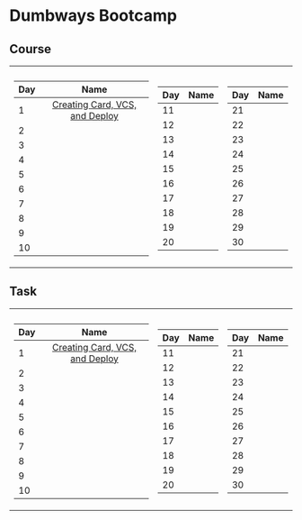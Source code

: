 # Dumbways Bootcamp

## Course
<table>
  <tr><th></th><th></th></tr>
  <tr><td>

| Day |                Name             |
| --- | :-----------------------------: |
| 1   | [Creating Card, VCS, and Deploy](https://creating-card-vcs-deploy.vercel.app/) |
| 2   |                                 |
| 3   |                                 |
| 4   |                                 |
| 5   |                                 |
| 6   |                                 |
| 7   |                                 |
| 8   |                                 |
| 9   |                                 |
| 10  |                                 |

 </td><td>
    
| Day |                Name             |
| --- | :-----------------------------: |
| 11  |                                 |
| 12  |                                 |
| 13  |                                 |
| 14  |                                 |
| 15  |                                 |
| 16  |                                 |
| 17  |                                 |
| 18  |                                 |
| 19  |                                 |
| 20  |                                 |
    
 </td><td>

| Day |                Name             |
| --- | :-----------------------------: |    
| 21  |                                 |
| 22  |                                 |
| 23  |                                 |
| 24  |                                 |
| 25  |                                 |
| 26  |                                 |
| 27  |                                 |
| 28  |                                 |
| 29  |                                 |
| 30  |                                 |
</td></tr></table>

## Task
<table>
  <tr><th></th><th></th></tr>
  <tr><td>

| Day |                Name             |
| --- | :-----------------------------: |
| 1   | [Creating Card, VCS, and Deploy](https://creating-card-vcs-deploy.vercel.app/) |
| 2   |                                 |
| 3   |                                 |
| 4   |                                 |
| 5   |                                 |
| 6   |                                 |
| 7   |                                 |
| 8   |                                 |
| 9   |                                 |
| 10  |                                 |

 </td><td>
    
| Day |                Name             |
| --- | :-----------------------------: |
| 11  |                                 |
| 12  |                                 |
| 13  |                                 |
| 14  |                                 |
| 15  |                                 |
| 16  |                                 |
| 17  |                                 |
| 18  |                                 |
| 19  |                                 |
| 20  |                                 |
    
 </td><td>

| Day |                Name             |
| --- | :-----------------------------: |    
| 21  |                                 |
| 22  |                                 |
| 23  |                                 |
| 24  |                                 |
| 25  |                                 |
| 26  |                                 |
| 27  |                                 |
| 28  |                                 |
| 29  |                                 |
| 30  |                                 |
</td></tr></table>
